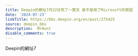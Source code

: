```yaml
---
title: Deepin的網址7月22日死了一整天 是不是用了Microsoft的原因
date: '2024-07-23'
linkTitle: https://bbs.deepin.org/en/post/275425
source: deepin_bbs
description:  MrHunt 
disable_comments: true
---
```

Deepin的網址7
